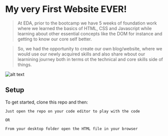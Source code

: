 # My very First Website EVER!

> At EDA, prior to the bootcamp we have 5 weeks of foundation work where we learned the basics of HTML, CSS and Javascript while learning about other essential concepts like the DOM for instance and getting to know our core self better.

> So, we had the opportunity to create our own blog/website, where we would use our newly acquired skills and also share wbout our learnining journey both in terms ot the technical and core skills side of things.

![alt text](https://github.com/tatiana-bernon/tatiana-bernon.github.io/blob/180f00d9b9bff1bfc6f128a16acf08b5acccc862/website.jpeg)


## Setup

To get started, clone this repo and then:

```
Just open the repo on your code editor to play with the code

OR

From your desktop folder open the HTML file in your browser
```
